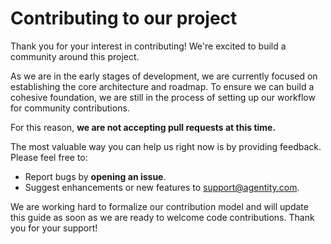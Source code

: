 # Contributing to our project

Thank you for your interest in contributing! We're excited to build a community around this project.

As we are in the early stages of development, we are currently focused on establishing the core architecture and roadmap. To ensure we can build a cohesive foundation, we are still in the process of setting up our workflow for community contributions.

For this reason, **we are not accepting pull requests at this time.**

The most valuable way you can help us right now is by providing feedback. Please feel free to:
* Report bugs by **opening an issue**.
* Suggest enhancements or new features to support@agentity.com.

We are working hard to formalize our contribution model and will update this guide as soon as we are ready to welcome code contributions. Thank you for your support!
